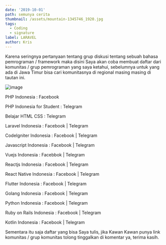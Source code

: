 ```yaml
---
date: '2019-10-01'
path: semunya cerita
thumbnail: /assets/mountain-1345746_1920.jpg
tags:
  - Coding
  - signature
label: LARAVEL
author: Kris
---
```

Karena seringnya pertanyaan tentang grup diskusi tentang sebuah bahasa pemrograman / framework maka disini Saya akan coba membuat daftar dari komunitas / grup pemrograman yang saya ketahui, sebelumnya untuk yang ada di Jawa Timur bisa cari komunitasnya di regional masing masing di tautan ini.

![image](/assets/kh-img_no_bgjpg.png "image")

PHP Indonesia : Facebook 

PHP Indonesia for Student : Telegram

Belajar HTML CSS : Telegram

Laravel Indonesia : Facebook | Telegram

CodeIgniter Indonesia : Facebook | Telegram

Javascript Indonesia : Facebook | Telegram

Vuejs Indonesia : Facebbok | Telegram

Reactjs Indonesia : Facebook | Telegram

React Native Indonesia : Facebook | Telegram

Flutter Indonesia : Facebook | Telegram

Golang Indonesia : Facebook | Telegram

Python Indonesia : Facebook | Telegram

Ruby on Rails Indonesia : Facebook | Telegram

Kotlin Indonesia : Facebook | Telegram

 



Sementara itu saja daftar yang bisa Saya tulis, jika Kawan Kawan punya link komunitas / grup komunitas tolong tinggalkan di komentar ya, terima kasih.
